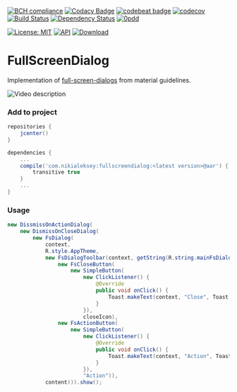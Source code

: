 [![BCH compliance](https://bettercodehub.com/edge/badge/nikialeksey/FullScreenDialog?branch=master)](https://bettercodehub.com/)
[![Codacy Badge](https://api.codacy.com/project/badge/Grade/94dcc0c5d12d4c2d9aba648f0d705f60)](https://www.codacy.com/app/nikialeksey/FullScreenDialog?utm_source=github.com&amp;utm_medium=referral&amp;utm_content=nikialeksey/FullScreenDialog&amp;utm_campaign=Badge_Grade)
[![codebeat badge](https://codebeat.co/badges/c0fcacc7-3aac-4c7b-8283-aa8f9e284e81)](https://codebeat.co/projects/github-com-nikialeksey-fullscreendialog-master)
[![codecov](https://codecov.io/gh/nikialeksey/FullScreenDialog/branch/master/graph/badge.svg)](https://codecov.io/gh/nikialeksey/FullScreenDialog)
[![Build Status](https://travis-ci.org/nikialeksey/FullScreenDialog.svg?branch=master)](https://travis-ci.org/nikialeksey/FullScreenDialog)
[![Dependency Status](https://www.versioneye.com/user/projects/5979d857368b080066d28d11/badge.svg?style=flat-square)](https://www.versioneye.com/user/projects/5979d857368b080066d28d11)
[![0pdd](http://www.0pdd.com/svg?name=nikialeksey/FullScreenDialog)](http://www.0pdd.com/p?name=nikialeksey/FullScreenDialog)

[![License: MIT](https://img.shields.io/badge/License-MIT-yellow.svg)](https://github.com/nikialeksey/FullScreenDialog/blob/master/LICENSE)
[![API](https://img.shields.io/badge/API-16%2B-blue.svg?style=flat)](https://android-arsenal.com/api?level=16)
[![Download](https://api.bintray.com/packages/pidra/maven/full-screen-dialog/images/download.svg)](https://bintray.com/pidra/maven/full-screen-dialog/_latestVersion)

# FullScreenDialog
Implementation of [full-screen-dialogs](https://material.io/guidelines/components/dialogs.html#dialogs-full-screen-dialogs) 
from material guidelines.

![Video description](https://github.com/nikialeksey/FullScreenDialog/blob/master/gifs/main.gif)

### Add to project
```gradle
repositories {
    jcenter()
}

dependencies {
    ...
    compile('com.nikialeksey:fullscreendialog:<latest version>@aar') {
        transitive true
    }
    ...
}
```

### Usage
```java
new DissmissOnActionDialog(
    new DismissOnCloseDialog(
        new FsDialog(
            context, 
            R.style.AppTheme,
            new FsDialogToolbar(context, getString(R.string.mainFsDialogTitle),
                new FsCloseButton(
                    new SimpleButton(
                        new ClickListener() {
                            @Override
                            public void onClick() {
                                Toast.makeText(context, "Close", Toast.LENGTH_LONG).show();
                            }
                        }), 
                        closeIcon),
                new FsActionButton(
                    new SimpleButton(
                        new ClickListener() {
                            @Override
                            public void onClick() {
                                Toast.makeText(context, "Action", Toast.LENGTH_LONG).show();
                            }
                        }), 
                        "Action")), 
            content))).show();
```